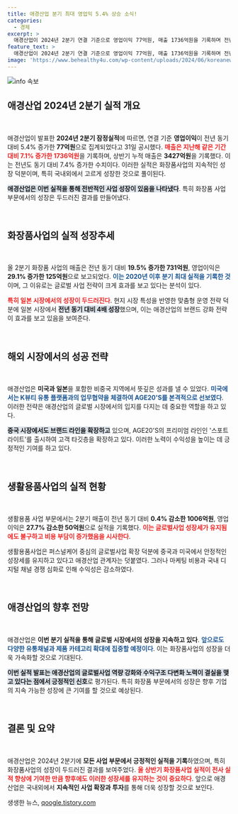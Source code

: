```yaml
---
title: 애경산업 분기 최대 영업익 5.4% 상승 소식!
categories:
  - 경제
excerpt: >
  애경산업이 2024년 2분기 연결 기준으로 영업이익 77억원, 매출 1736억원을 기록하며 전년 대비 각각 5.4%, 7.1% 증가한 성과를 보였습니다. 화장품 사업의 선전이 주요 요인으로, 특히 일본 시장에서 4배 성장하며 글로벌 확장을 가속화하고 있습니다.
feature_text: >
  애경산업이 2024년 2분기 연결 기준으로 영업이익 77억원, 매출 1736억원을 기록하며 전년 대비 각각 5.4%, 7.1% 증가한 성과를 보였습니다. 화장품 사업의 선전이 주요 요인으로, 특히 일본 시장에서 4배 성장하며 글로벌 확장을 가속화하고 있습니다.
image: 'https://www.behealthy4u.com/wp-content/uploads/2024/06/koreanews.jpg'
---
```


<p><img src="https://www.behealthy4u.com/wp-content/uploads/2024/06/koreanews.jpg" alt="info 속보" /></p>

<h2 data-ke-size="size26">애경산업 2024년 2분기 실적 개요</h2>

<p data-ke-size="size16">&nbsp;</p>

<p>애경산업이 발표한 <strong>2024년 2분기 잠정실적</strong>에 따르면, 연결 기준 <strong>영업이익</strong>이 전년 동기 대비 5.4% 증가한 <strong>77억원</strong>으로 집계되었다고 31일 공시했다. <b><span style="color: #ee2323;">매출은 지난해 같은 기간 대비 7.1% 증가한 1736억원</span></b>을 기록하며, 상반기 누적 매출은 <strong>3427억원</strong>을 기록했다. 이는 전년도 동기 대비 7.4% 증가한 수치이다. 이러한 실적은 화장품사업의 지속적인 성장 덕분이며, 특히 국내외에서 고르게 성장한 것으로 풀이된다.</p>

<p><b><span style="background-color: #21538527;">애경산업은 이번 실적을 통해 전반적인 사업 성장이 있음을 나타냈다</span></b>. 특히 화장품 사업 부문에서의 성장은 두드러진 결과를 만들어냈다.</p>

<p data-ke-size="size16">&nbsp;</p>

<h2 data-ke-size="size26">화장품사업의 실적 성장추세</h2>

<p data-ke-size="size16">&nbsp;</p>

<p>올 2분기 화장품 사업의 매출은 전년 동기 대비 <strong>19.5% 증가한 731억원</strong>, 영업이익은 <strong>29.1% 증가한 125억원</strong>으로 보고되었다. <b><span style="color: #1a5490;">이는 2020년 이후 분기 최대 실적을 기록한 것</span></b>이며, 그 이유로는 글로벌 사업 전략이 크게 효과를 보고 있다는 분석이 있다. </p>

<p><b><span style="color: #ee2323;">특히 일본 시장에서의 성장이 두드러진다</span></b>. 현지 시장 특성을 반영한 맞춤형 운영 전략 덕분에 일본 시장에서 <b><span style="background-color: #21538527;">전년 동기 대비 4배 성장</span></b>했으며, 이는 애경산업의 브랜드 강화 전략이 효과를 보고 있음을 보여준다.</p>

<p data-ke-size="size16">&nbsp;</p>

<h2 data-ke-size="size26">해외 시장에서의 성공 전략</h2>

<p data-ke-size="size16">&nbsp;</p>

<p>애경산업은 <strong>미국과 일본</strong>을 포함한 비중국 지역에서 뜻깊은 성과를 낼 수 있었다. <b><span style="color: #1a5490;">미국에서는 K뷰티 유통 플랫폼과의 업무협약을 체결하여 AGE20'S를 본격적으로 선보였다</span></b>. 이러한 전략은 애경산업의 글로벌 시장에서의 입지를 다지는 데 중요한 역할을 하고 있다.</p>

<p><b><span style="background-color: #21538527;">중국 시장에서도 브랜드 라인을 확장하고</span></b> 있으며, AGE20'S의 프리미엄 라인인 '스포트라이트'를 출시하여 고객 타깃층을 확장하고 있다. 이러한 노력이 수익성을 높이는 데 긍정적인 기여를 하고 있다.</p>

<p data-ke-size="size16">&nbsp;</p>

<h2 data-ke-size="size26">생활용품사업의 실적 현황</h2>

<p data-ke-size="size16">&nbsp;</p>

<p>생활용품 사업 부문에서는 2분기 매출이 전년 동기 대비 <strong>0.4% 감소한 1006억원</strong>, 영업이익은 <strong>27.7% 감소한 50억원</strong>으로 실적을 기록했다. <b><span style="color: #ee2323;">이는 글로벌사업 성장세가 유지됨에도 불구하고 비용 부담이 증가했음을 시사한다</span></b>.</p>

<p>생활용품사업은 퍼스널케어 중심의 글로벌사업 확장 덕분에 중국과 미국에서 안정적인 성장세를 유지하고 있다고 애경산업 관계자는 덧붙였다. 그러나 마케팅 비용과 국내 디지털 채널 경쟁 심화로 인해 수익성은 감소하였다.</p>

<p data-ke-size="size16">&nbsp;</p>

<h2 data-ke-size="size26">애경산업의 향후 전망</h2>

<p data-ke-size="size16">&nbsp;</p>

<p>애경산업은 <strong>이번 분기 실적을 통해 글로벌 시장에서의 성장을 지속하고 있다</strong>. <b><span style="color: #1a5490;">앞으로도 다양한 유통채널과 제품 카테고리 확대에 집중할 예정이다</span></b>. 이는 화장품사업의 성장을 더욱 가속화할 것으로 기대된다. </p>

<p><b><span style="background-color: #21538527;">이번 실적 발표는 애경산업의 글로벌사업 역량 강화와 수익구조 다변화 노력이 결실을 맺고 있다는 점에서 긍정적인 신호</span></b>로 평가된다. 특히 화장품 부문에서의 성장은 향후 기업의 지속 가능한 성장에 큰 기여를 할 것으로 예상된다. </p>

<p data-ke-size="size16">&nbsp;</p>

<h2 data-ke-size="size26">결론 및 요약</h2>

<p data-ke-size="size16">&nbsp;</p>

<p>애경산업은 2024년 2분기에 <strong>모든 사업 부문에서 긍정적인 실적을 기록</strong>하였으며, 특히 화장품사업의 성장이 두드러진 결과를 보여주었다. <b><span style="color: #ee2323;">올 상반기 화장품사업 실적이 전사 실적 향상에 기여한 만큼 향후에도 이러한 성장세를 유지하는 것이 중요하다</span></b>. 앞으로 애경산업은 국내외에서 <strong>지속적인 사업 확장과 투자</strong>를 통해 더욱 성장할 것으로 보인다.</p>
생생한 뉴스, <a href="https://qoogle.tistory.com" rel="dofollow">qoogle.tistory.com</a>


